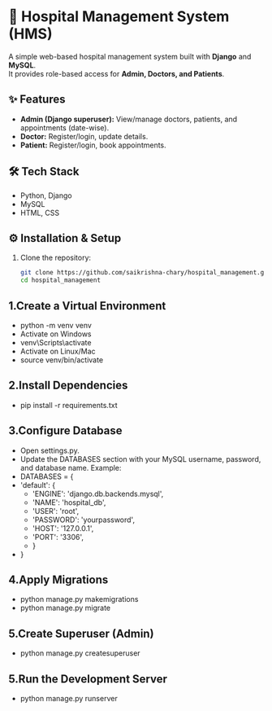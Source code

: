 # 🏥 Hospital Management System (HMS)

A simple web-based hospital management system built with **Django** and **MySQL**.  
It provides role-based access for **Admin, Doctors, and Patients**.

## ✨ Features
- **Admin (Django superuser):** View/manage doctors, patients, and appointments (date-wise).  
- **Doctor:** Register/login, update details.  
- **Patient:** Register/login, book appointments.  

## 🛠 Tech Stack
- Python, Django  
- MySQL  
- HTML, CSS  

## ⚙️ Installation & Setup
1. Clone the repository:
   ```bash
   git clone https://github.com/saikrishna-chary/hospital_management.git
   cd hospital_management


## 1.Create a Virtual Environment
  - python -m venv venv
  - Activate on Windows
  - venv\Scripts\activate
  - Activate on Linux/Mac
  - source venv/bin/activate


## 2.Install Dependencies
- pip install -r requirements.txt

## 3.Configure Database
  - Open settings.py.
  - Update the DATABASES section with your MySQL username, password, and database name. Example:
  - DATABASES = {
  - 'default': {
       - 'ENGINE': 'django.db.backends.mysql',
       - 'NAME': 'hospital_db',
       - 'USER': 'root',
       - 'PASSWORD': 'yourpassword',
       - 'HOST': '127.0.0.1',
       - 'PORT': '3306',
     - }
   - }

## 4.Apply Migrations
  - python manage.py makemigrations
  - python manage.py migrate

## 5.Create Superuser (Admin)
  - python manage.py createsuperuser

## 5.Run the Development Server
  - python manage.py runserver




